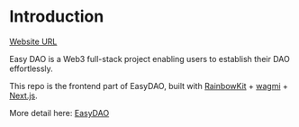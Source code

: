 # Introduction

[Website URL](https://easy-dao-beige.vercel.app/)

Easy DAO is a Web3 full-stack project enabling users to establish their DAO effortlessly.

This repo is the frontend part of EasyDAO, built with [RainbowKit](https://rainbowkit.com) + [wagmi](https://wagmi.sh) + [Next.js](https://nextjs.org/).

More detail here: [EasyDAO](https://github.com/edward821220/EssyDAO)
